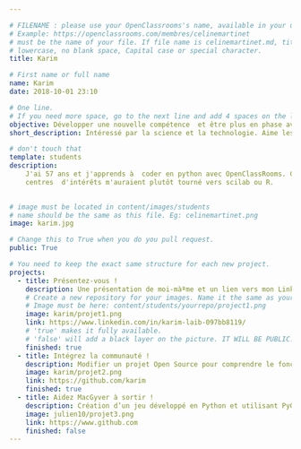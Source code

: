 ```yaml
---

# FILENAME : please use your OpenClassrooms's name, available in your url.
# Example: https://openclassrooms.com/membres/celinemartinet
# must be the name of your file. If file name is celinemartinet.md, title is celinemartinet.
# lowercase, no blank space, Capital case or special character.
title: Karim

# First name or full name
name: Karim
date: 2018-10-01 23:10

# One line.
# If you need more space, go to the next line and add 4 spaces on the left, as in 'description'.
objective: Développer une nouvelle compétence  et être plus en phase avec les moyens d'aujourd'hui.
short_description: Intéressé par la science et la technologie. Aime les randonnées, le kitesurf et la  sérénité.

# don't touch that
template: students
description: 
    J'ai 57 ans et j'apprends à  coder en python avec OpenClassRooms. Certes java et C++ sont plus répandus, mais  mes 
    centres  d'intérêts m'auraient plutôt tourné vers scilab ou R. 
    

# image must be located in content/images/students
# name should be the same as this file. Eg: celinemartinet.png
image: karim.jpg

# Change this to True when you do you pull request.
public: True

# You need to keep the exact same structure for each new project.
projects:
  - title: Présentez-vous !
    description: Une présentation de moi-màªme et un lien vers mon LinkedIn.
    # Create a new repository for your images. Name it the same as your nickname and profile picture.
    # Image must be here: content/students/yourrepo/project1.png
    image: karim/projet1.png
    link: https://www.linkedin.com/in/karim-laib-097bb8119/
    # 'true' makes it fully available.
    # 'false' will add a black layer on the picture. IT WILL BE PUBLIC!
    finished: true
  - title: Intégrez la communauté !
    description: Modifier un projet Open Source pour comprendre le fonctionnement de Git, de Github et des pull requests. 
    image: karim/projet2.png
    link: https://github.com/karim
    finished: true
  - title: Aidez MacGyver à sortir !
    description: Création d’un jeu développé en Python et utilisant PyGame.
    image: julien10/projet3.png
    link: https://www.github.com
    finished: false
---
```


